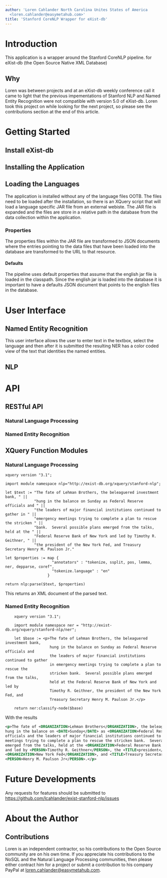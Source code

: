 ```yaml
---
author: 'Loren Cahlander North Carolina Unites States of America
  <loren.cahlander@easymetahub.com>'
title: 'Stanford CoreNLP Wrapper for eXist-db'
---
```


Introduction
============

This application is a wrapper around the Stanford CoreNLP pipeline. for
eXist-db (the Open Source Native XML Database)

Why
---

Loren was between projects and at an eXist-db weekly conference call it
came to light that the previous impementations of Stanford NLP and Named
Entity Recognition were not compatible with version 5.0 of eXist-db.
Loren took this project on while looking for the next project, so please
see the contributions section at the end of this article.

Getting Started
===============

Install eXist-db
----------------

Installing the Application
--------------------------

Loading the Languages
---------------------

The application is installed without any of the language files OOTB. The
files need to be loaded after the installation, so there is an XQuery
script that will load a language specific JAR file from an external
webiste. The JAR file is expanded and the files are store in a relative
path in the database from the data collection within the application.

### Properties

The properties files within the JAR file are transformed to JSON
documents where the entries pointing to the data files that have been
loaded into the database are transformed to the URL to that resource.

#### Defaults

The pipeline uses default properties that assume that the english jar
file is loaded in the classpath. Since the english jar is loaded into
the database it is important to have a defaults JSON document that
points to the english files in the database.

User Interface
==============

Named Entity Recognition
------------------------

This user interface allows the user to enter text in the textbox, select
the language and then after it is submitted the resulting NER has a
color coded view of the text that identities the named entities.

NLP
---

API
===

RESTful API
-----------

### Natural Language Processing

### Named Entity Recognition

XQuery Function Modules
-----------------------

### Natural Language Processing

```xquery
xquery version "3.1";

import module namespace nlp="http://exist-db.org/xquery/stanford-nlp";

let $text := "The fate of Lehman Brothers, the beleaguered investment bank, " ||
             "hung in the balance on Sunday as Federal Reserve officials and " ||
             "the leaders of major financial institutions continued to gather in " ||
             "emergency meetings trying to complete a plan to rescue the stricken " ||
             "bank.  Several possible plans emerged from the talks, held at the " ||
             "Federal Reserve Bank of New York and led by Timothy R. Geithner, " ||
             "the president of the New York Fed, and Treasury Secretary Henry M. Paulson Jr."

let $properties := map { 
                     "annotators" : "tokenize, ssplit, pos, lemma, ner, depparse, coref",
                     "tokenize.language" : "en" 
                   }

return nlp:parse($text, $properties)
```

This returns an XML document of the parsed text.

### Named Entity Recognition

```xquery
    xquery version "3.1";

    import module namespace ner = "http://exist-db.org/xquery/stanford-nlp/ner";

    let $base := <p>The fate of Lehman Brothers, the beleaguered investment bank, 
                    hung in the balance on Sunday as Federal Reserve officials and
                    the leaders of major financial institutions continued to gather 
                    in emergency meetings trying to complete a plan to rescue the 
                    stricken bank.  Several possible plans emerged from the talks, 
                    held at the Federal Reserve Bank of New York and led by 
                    Timothy R. Geithner, the president of the New York Fed, and 
                    Treasury Secretary Henry M. Paulson Jr.</p> 

    return ner:classify-node($base)
```

With the results

``` xml
<p>The fate of <ORGANIZATION>Lehman Brothers</ORGANIZATION>, the beleaguered investment bank, 
hung in the balance on <DATE>Sunday</DATE> as <ORGANIZATION>Federal Reserve</ORGANIZATION> 
officials and the leaders of major financial institutions continued to gather in emergency 
meetings trying to complete a plan to rescue the stricken bank.  Several possible plans 
emerged from the talks, held at the <ORGANIZATION>Federal Reserve Bank of New York</ORGANIZATION> 
and led by <PERSON>Timothy R. Geithner</PERSON>, the <TITLE>president</TITLE> of the 
<ORGANIZATION>New York Fed</ORGANIZATION>, and <TITLE>Treasury Secretary</TITLE> 
<PERSON>Henry M. Paulson Jr</PERSON>.</p>
```

Future Developments
===================

Any requests for features should be submitted to
<https://github.com/lcahlander/exist-stanford-nlp/issues>

About the Author
================

Contributions
-------------

Loren is an independent contractor, so his contributions to the Open
Source community are on his own time. If you appreciate his
contributions to the NoSQL and the Natural Language Processing
communities, then please either contract him for a project or submit a
contribution to his company PayPal at <loren.cahlander@easymetahub.com>.
